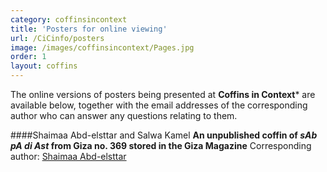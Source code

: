```yaml
---
category: coffinsincontext
title: 'Posters for online viewing'
url: /CiCinfo/posters
image: /images/coffinsincontext/Pages.jpg
order: 1
layout: coffins
---
```


The online versions of posters being presented at **Coffins in Context*** are 
available below, together with the email addresses of the corresponding author who can
answer any questions relating to them.

####Shaimaa Abd-elsttar and Salwa Kamel
**An unpublished coffin of _sAb pA di Ast_ from Giza no. 369 stored in the Giza Magazine**
Corresponding author: [Shaimaa Abd-elsttar](mailto:dr.shaimaa_abdelsttar@farch.luxor.edu.eg)

